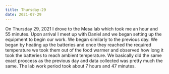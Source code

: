 ```yaml
---
title: Thursday-29
date: 2021-07-29
---
```

On Thursday 29, 2021 I drove to the Mesa lab which took me an hour and 55 minutes. Upon arrival I meet up with Daniel and we began setting up the equipment to begin our work. We began
similarly to the previous day. We began by heating up the batteries and once they reached the required temperature we took them out of the food warmer and observed how long it
took the batteries to reach ambient temperature. We basically did the same exact proccess as the previous day and data collected was pretty much the same. The lab work period took about 7 hours
and 47 minutes.
